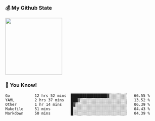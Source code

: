 ### :moneybag: My Github State

<img height="180em" src="https://github-readme-stats.vercel.app/api?username=G-Asura&show_icons=true&hide_border=true&count_private=true&include_all_commits=true" />

### :pill: You Know!
<!--START_SECTION:waka-->

```text
Go           12 hrs 52 mins  ████████████████▓░░░░░░░░   66.55 %
YAML         2 hrs 37 mins   ███▒░░░░░░░░░░░░░░░░░░░░░   13.52 %
Other        1 hr 14 mins    █▓░░░░░░░░░░░░░░░░░░░░░░░   06.39 %
Makefile     51 mins         █░░░░░░░░░░░░░░░░░░░░░░░░   04.43 %
Markdown     50 mins         █░░░░░░░░░░░░░░░░░░░░░░░░   04.39 %
```

<!--END_SECTION:waka-->

<!--
**G-Asura/G-Asura** is a ✨ _special_ ✨ repository because its `README.md` (this file) appears on your GitHub profile.

Here are some ideas to get you started:

- 🔭 I’m currently working on ...
- 🌱 I’m currently learning ...
- 👯 I’m looking to collaborate on ...
- 🤔 I’m looking for help with ...
- 💬 Ask me about ...
- 📫 How to reach me: ...
- 😄 Pronouns: ...
- ⚡ Fun fact: ...
-->
